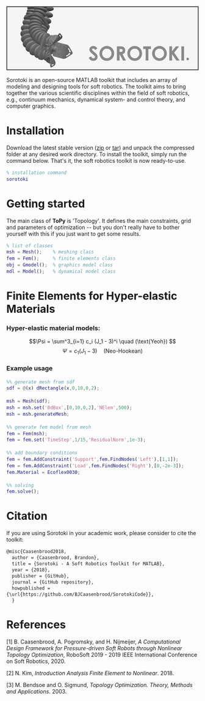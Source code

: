 <script src="https://cdn.mathjax.org/mathjax/latest/MathJax.js?config=TeX-AMS-MML_HTMLorMML" type="text/javascript"></script> 
<div align="center"> <img src="./bin/src/softrobot.png" width="650"> </div>

Sorotoki is an open-source MATLAB toolkit that includes an array of modeling and designing tools for soft robotics. The toolkit aims to bring together the various scientific disciplines within the field of soft robotics, e.g., continuum mechanics, dynamical system- and control theory, and computer graphics. 

# Installation
Download the latest stable version ([zip](https://github.com/BJCaasenbrood/SorotokiCode/zipball/master) or [tar](https://github.com/BJCaasenbrood/SorotokiCode/tarball/master)) and unpack the compressed folder at any desired work directory. To install the toolkit, simply run the command below. That's it, the soft robotics toolkit is now ready-to-use.
```matlab
% installation command
sorotoki
```

# Getting started
The main class of **ToPy** is 'Topology'. It defines the main constraints, grid and parameters of optimization -- but you don't really have to bother yourself with this if you just want to get some results.
```matlab
% list of classes
msh = Mesh();	 % meshing class
fem = Fem();   	 % finite elements class
obj = Gmodel();  % graphics model class
mdl = Model();   % dynamical model class
```

# Finite Elements for Hyper-elastic Materials

### Hyper-elastic material models:
$$\Psi = \sum^3_{i=1} c_i (J_1 - 3)^i \quad (\text{Yeoh}) $$
$$\Psi = c_1 (J_1 - 3) \quad (\text{Neo-Hookean}) $$

### Example usage
```matlab
%% generate mesh from sdf
sdf = @(x) dRectangle(x,0,10,0,2);

msh = Mesh(sdf);
msh = msh.set('BdBox',[0,10,0,2],'NElem',500);
msh = msh.generateMesh;

%% generate fem model from mesh
fem = Fem(msh);
fem = fem.set('TimeStep',1/15,'ResidualNorm',1e-3);

%% add boundary conditions 
fem = fem.AddConstraint('Support',fem.FindNodes('Left'),[1,1]);
fem = fem.AddConstraint('Load',fem.FindNodes('Right'),[0,-2e-3]);
fem.Material = Ecoflex0030;

%% solving
fem.solve();
```

# Citation
If you are using Sorotoki in your academic work, please consider to cite the toolkit:
```
@misc{Caasenbrood2018,
  author = {Caasenbrood, Brandon},
  title = {Sorotoki - A Soft Robotics Toolkit for MATLAB},
  year = {2018},
  publisher = {GitHub},
  journal = {GitHub repository},
  howpublished = {\url{https://github.com/BJCaasenbrood/SorotokiCode}},
  }
```

# References
[1] B. Caasenbrood, A. Pogromsky, and H. Nijmeijer, *A Computational Design Framework for Pressure-driven Soft Robots through Nonlinear Topology Optimization*, RoboSoft 2019 - 2019 IEEE International Conference on Soft Robotics, 2020.

[2] N. Kim, *Introduction Analysis Finite Element to Nonlinear*. 2018.

[3] M. Bendsoe and O. Sigmund, *Topology Optimization. Theory, Methods and Applications*. 2003.


